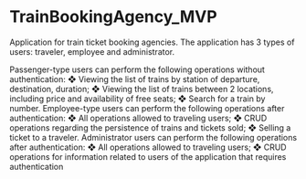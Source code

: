 # TrainBookingAgency_MVP

Application for train ticket booking agencies. The application has 3 types of users: traveler, employee and administrator.

  Passenger-type users can perform the following operations without authentication:
    ❖ Viewing the list of trains by station of departure, destination, duration;
    ❖ Viewing the list of trains between 2 locations, including price and availability of free seats;
    ❖ Search for a train by number.
  Employee-type users can perform the following operations after authentication:
    ❖ All operations allowed to traveling users;
    ❖ CRUD operations regarding the persistence of trains and tickets sold;
    ❖ Selling a ticket to a traveler.
  Administrator users can perform the following operations after authentication:
    ❖ All operations allowed to traveling users;
    ❖ CRUD operations for information related to users of the application that requires authentication
